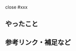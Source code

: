 close #xxx

## やったこと

<!--
## やっていないこと
-->

<!--
## スクリーンショット
-->

<!--
## 動作確認手順
-->

<!--
## 困っていること
-->

<!--
## 既知のバグ（別PRで対応するものなど）
-->

## 参考リンク・補足など

